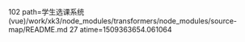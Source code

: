 102 path=学生选课系统(vue)/work/xk3/node_modules/transformers/node_modules/source-map/README.md
27 atime=1509363654.061064
